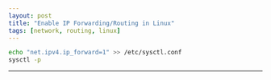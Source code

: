 ```yaml
---
layout: post
title: "Enable IP Forwarding/Routing in Linux"
tags: [network, routing, linux]
---
```


```bash
echo "net.ipv4.ip_forward=1" >> /etc/sysctl.conf
sysctl -p
```

---
